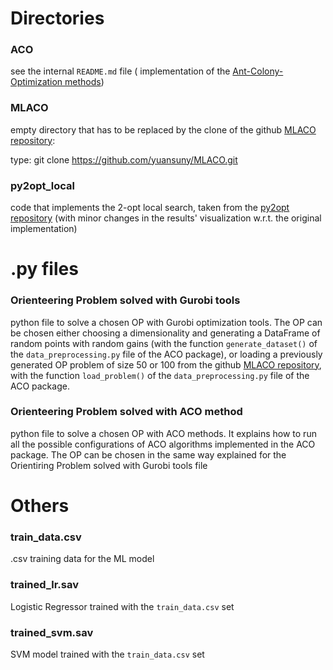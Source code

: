 # Directories

### ACO
see the internal `README.md` file ( implementation of the 
[Ant-Colony-Optimization methods](https://github.com/ICGonnella/ACO/tree/main/ACO))

### MLACO
empty directory that has to be replaced by the clone of
the github [ MLACO repository](https://github.com/yuansuny/MLACO):

type: git clone https://github.com/yuansuny/MLACO.git

### py2opt_local
code that implements the 2-opt local search, taken from
the [py2opt repository](https://github.com/pdrm83/py2opt) (with minor changes in the results' 
visualization w.r.t. the original implementation)

# .py files

### Orienteering Problem solved with Gurobi tools
python file to solve a chosen OP with Gurobi
optimization tools.
The OP can be chosen either choosing a dimensionality
and generating a DataFrame of random points with random
gains (with the function `generate_dataset()` of the 
`data_preprocessing.py` file of the ACO package), or loading
a previously generated OP problem of size 50 or 100 from
the github 
[MLACO repository](https://github.com/yuansuny/MLACO/tree/main/Datasets), 
with the function `load_problem()`
of the `data_preprocessing.py` file of the ACO package.

### Orienteering Problem solved with ACO method
python file to solve a chosen OP with ACO methods.
It explains how to run all the possible configurations of ACO
algorithms implemented in the ACO package.
The OP can be chosen in the same way explained for the
Orientiring Problem solved with Gurobi tools file

# Others

### train_data.csv
.csv training data for the ML model 

### trained_lr.sav
Logistic Regressor trained with the `train_data.csv` set

### trained_svm.sav
SVM model trained with the `train_data.csv` set

